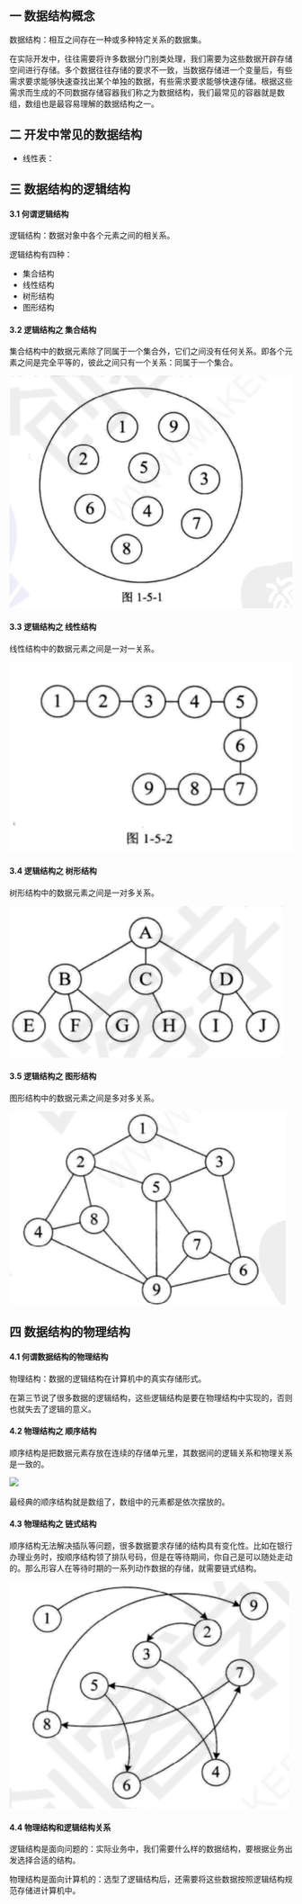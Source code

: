 ## 一 数据结构概念

数据结构：相互之间存在一种或多种特定关系的数据集。  

在实际开发中，往往需要将许多数据分门别类处理，我们需要为这些数据开辟存储空间进行存储。多个数据往往存储的要求不一致，当数据存储进一个变量后，有些需求要求能够快速查找出某个单独的数据，有些需求要求能够快速存储。根据这些需求而生成的不同数据存储容器我们称之为数据结构，我们最常见的容器就是数组，数组也是最容易理解的数据结构之一。  

## 二 开发中常见的数据结构

- 线性表：


## 三 数据结构的逻辑结构

#### 3.1 何谓逻辑结构

逻辑结构：数据对象中各个元素之间的相关系。  

逻辑结构有四种：
- 集合结构
- 线性结构
- 树形结构
- 图形结构

#### 3.2 逻辑结构之 集合结构

集合结构中的数据元素除了同属于一个集合外，它们之间没有任何关系。即各个元素之间是完全平等的，彼此之间只有一个关系：同属于一个集合。

![](/images/Algorithm/01-jihe.png)

#### 3.3 逻辑结构之 线性结构

线性结构中的数据元素之间是一对一关系。

![](/images/Algorithm/01-xianxing.png)

#### 3.4 逻辑结构之 树形结构

树形结构中的数据元素之间是一对多关系。

![](/images/Algorithm/01-shuxing.png)


#### 3.5 逻辑结构之 图形结构

图形结构中的数据元素之间是多对多关系。

![](/images/Algorithm/01-tuxing.png)

## 四 数据结构的物理结构

#### 4.1 何谓数据结构的物理结构

物理结构：数据的逻辑结构在计算机中的真实存储形式。  

在第三节说了很多数据的逻辑结构，这些逻辑结构是要在物理结构中实现的，否则也就失去了逻辑的意义。  

#### 4.2 物理结构之 顺序结构

顺序结构是把数据元素存放在连续的存储单元里，其数据间的逻辑关系和物理关系是一致的。

![](/images/Algorithm/01-shunxujiegou.png)

最经典的顺序结构就是数组了，数组中的元素都是依次摆放的。

#### 4.3 物理结构之 链式结构

顺序结构无法解决插队等问题，很多数据要求存储的结构具有变化性。比如在银行办理业务时，按顺序结构领了排队号码，但是在等待期间，你自己是可以随处走动的。那么形容人在等待时期的一系列动作数据的存储，就需要链式结构。

![](/images/Algorithm/01-lianshijiegou.png)

#### 4.4 物理结构和逻辑结构关系

逻辑结构是面向问题的：实际业务中，我们需要什么样的数据结构，要根据业务出发选择合适的结构。  

物理结构是面向计算机的：选型了逻辑结构后，还需要将这些数据按照逻辑结构规范存储进计算机中。

